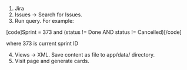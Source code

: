 1. Jira
2. Issues -> Search for Issues.
3. Run query. For example:

[code]Sprint = 373 and (status != Done AND status != Cancelled)[/code]

where 373 is current sprint ID


4. Views -> XML. Save content as file to app/data/ directory.
5. Visit page and generate cards.
